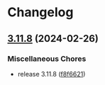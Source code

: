 # Changelog

## [3.11.8](https://github.com/pythoninthegrass/playwright_python/compare/v3.11.8...v3.11.8) (2024-02-26)


### Miscellaneous Chores

* release 3.11.8 ([f8f6621](https://github.com/pythoninthegrass/playwright_python/commit/f8f6621eac461945519315f85af8606fea5b01f3))
